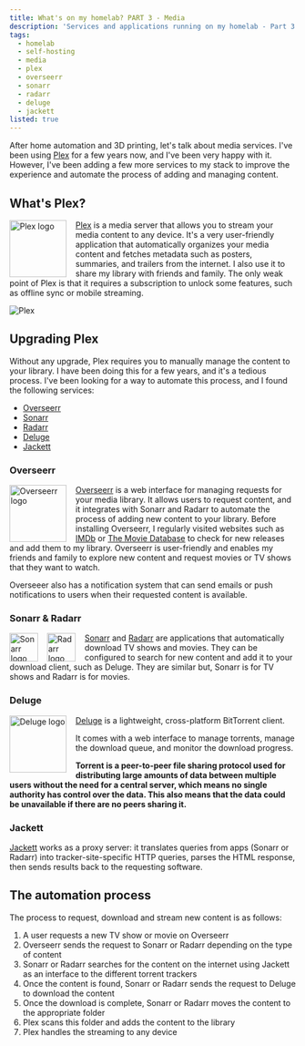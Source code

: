 ```yaml
---
title: What's on my homelab? PART 3 - Media
description: 'Services and applications running on my homelab - Part 3: Media'
tags:
  - homelab
  - self-hosting
  - media
  - plex
  - overseerr
  - sonarr
  - radarr
  - deluge
  - jackett
listed: true
---
```


After home automation and 3D printing, let's talk about media services. I've been using [Plex](https://www.plex.tv/) for a few years now, and I've been very happy with it. However, I've been adding a few more services to my stack to improve the experience and automate the process of adding and managing content.

## What's Plex?

<img src="https://cdn.jsdelivr.net/gh/walkxcode/dashboard-icons/png/plex-alt.png" alt="Plex logo" width="100px" align="left" style="margin-top: 0; margin-right: 1rem;"/>

[Plex](https://www.plex.tv/) is a media server that allows you to stream your media content to any device. It's a very user-friendly application that automatically organizes your media content and fetches metadata such as posters, summaries, and trailers from the internet. I also use it to share my library with friends and family. The only weak point of Plex is that it requires a subscription to unlock some features, such as offline sync or mobile streaming.

![Plex](/img/what-s-on-my-homelab-part-3/plex.png)

## Upgrading Plex

Without any upgrade, Plex requires you to manually manage the content to your library. I have been doing this for a few years, and it's a tedious process. I've been looking for a way to automate this process, and I found the following services:
- [Overseerr](https://overseerr.dev/)
- [Sonarr](https://sonarr.tv/)
- [Radarr](https://radarr.video/)
- [Deluge](https://deluge-torrent.org/)
- [Jackett](https://github.com/Jackett/Jackett)

### Overseerr

<img src="https://cdn.jsdelivr.net/gh/walkxcode/dashboard-icons/png/overseerr.png" alt="Overseerr logo" width="100px" align="left" style="margin-top: 0; margin-right: 1rem;"/>

[Overseerr](https://overseerr.dev/) is a web interface for managing requests for your media library. It allows users to request content, and it integrates with Sonarr and Radarr to automate the process of adding new content to your library. Before installing Overseerr, I regularly visited websites such as [IMDb](https://www.imdb.com/) or [The Movie Database](https://www.themoviedb.org/) to check for new releases and add them to my library. Overseerr is user-friendly and enables my friends and family to explore new content and request movies or TV shows that they want to watch.

Overseeer also has a notification system that can send emails or push notifications to users when their requested content is available.

### Sonarr & Radarr

<img src="https://cdn.jsdelivr.net/gh/walkxcode/dashboard-icons/png/sonarr.png" alt="Sonarr logo" width="50px" align="left" style="margin-top: 0; margin-right: 1rem;"/>
<img src="https://cdn.jsdelivr.net/gh/walkxcode/dashboard-icons/png/radarr.png" alt="Radarr logo" width="50px" align="left" style="margin-top: 0; margin-right: 1rem;"/>

[Sonarr](https://sonarr.tv/) and [Radarr](https://radarr.video/) are applications that automatically download TV shows and movies. They can be configured to search for new content and add it to your download client, such as Deluge. They are similar but, Sonarr is for TV shows and Radarr is for movies.

### Deluge

<img src="https://cdn.jsdelivr.net/gh/walkxcode/dashboard-icons/png/deluge.png" alt="Deluge logo" width="100px" align="left" style="margin-top: 0; margin-right: 1rem;"/>

[Deluge](https://deluge-torrent.org/) is a lightweight, cross-platform BitTorrent client.

It comes with a web interface to manage torrents, manage the download queue, and monitor the download progress.

**Torrent is a peer-to-peer file sharing protocol used for distributing large amounts of data between multiple users without the need for a central server, which means no single authority has control over the data. This also means that the data could be unavailable if there are no peers sharing it.**

### Jackett

[Jackett](https://github.com/Jackett/Jackett) works as a proxy server: it translates queries from apps (Sonarr or Radarr) into tracker-site-specific HTTP queries, parses the HTML response, then sends results back to the requesting software.

## The automation process

The process to request, download and stream new content is as follows:

1. A user requests a new TV show or movie on Overseerr
2. Overseerr sends the request to Sonarr or Radarr depending on the type of content
3. Sonarr or Radarr searches for the content on the internet using Jackett as an interface to the different torrent trackers
4. Once the content is found, Sonarr or Radarr sends the request to Deluge to download the content
5. Once the download is complete, Sonarr or Radarr moves the content to the appropriate folder
6. Plex scans this folder and adds the content to the library
7. Plex handles the streaming to any device

